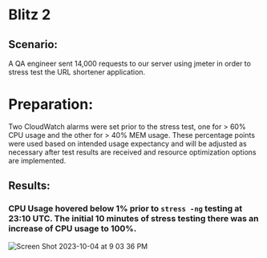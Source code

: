 # Blitz 2
 
## Scenario:
 A QA engineer sent 14,000 requests to our server using jmeter in order to stress test the URL shortener application.

 # Preparation: 
 Two CloudWatch alarms were set prior to the stress test, one for > 60% CPU usage and the other for > 40% MEM usage. These percentage points were used based on intended usage expectancy and will be adjusted as necessary after test results are received and resource optimization options are implemented. 

 ## Results:

 ### CPU Usage hovered below 1% prior to `stress -ng` testing at 23:10 UTC. The initial 10 minutes of stress testing there was an increase of CPU usage to 100%.

![Screen Shot 2023-10-04 at 9 03 36 PM](https://github.com/z0sun/Blitz2/assets/135557197/04854921-124d-4a1a-9f3f-7c39669f6d5f)
